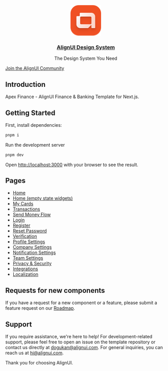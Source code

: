 <p align="center">
  <a href="https://alignui.com">
    <img src="./logo.svg" height="96">
    <h3 align="center">AlignUI Design System</h3>
  </a>
  <p align="center">The Design System You Need</p>
</p>

[Join the AlignUI Community](https://discord.gg/alignui)

## Introduction

Apex Finance - AlignUI Finance & Banking Template for Next.js.

## Getting Started

First, install dependencies:

```bash
pnpm i
```

Run the development server

```bash
pnpm dev
```

Open [http://localhost:3000](http://localhost:3000) with your browser to see the result.

## Pages

- [Home](http://localhost:3000)
- [Home (empty state widgets)](http://localhost:3000/home-empty-states)
- [My Cards](http://localhost:3000/my-cards)
- [Transactions](http://localhost:3000/transactions)
- [Send Money Flow](http://localhost:3000/send-money)
- [Login](http://localhost:3000/login)
- [Register](http://localhost:3000/register)
- [Reset Password](http://localhost:3000/reset-password)
- [Verification](http://localhost:3000/verification)
- [Profile Settings](http://localhost:3000/settings)
- [Company Settings](http://localhost:3000/settings/company-settings)
- [Notification Settings](http://localhost:3000/settings/notification-settings)
- [Team Settings](http://localhost:3000/settings/team-settings)
- [Privacy & Security](http://localhost:3000/settings/privacy-security)
- [Integrations](http://localhost:3000/settings/integrations)
- [Localization](http://localhost:3000/settings/localization)

## Requests for new components

If you have a request for a new component or a feature, please submit a feature request on our [Roadmap](https://alignui.com/roadmap).

## Support

If you require assistance, we're here to help! For development-related support, please feel free to open an issue on the template repository or contact us directly at [dogukan@alignui.com](mailto:dogukan@alignui.com). For general inquiries, you can reach us at [hi@alignui.com](mailto:hi@alignui.com).

Thank you for choosing AlignUI.
